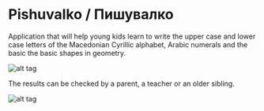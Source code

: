# Pishuvalko / Пишувалко
Application that will help young kids learn to write the upper case and lower case letters of the Macedonian Cyrillic alphabet, Arabic numerals and the basic the basic shapes in geometry.

![alt tag](https://s28.postimg.org/cgk1t0i59/slika_1.png)

The results can be checked by a parent, a teacher or an older sibling.

![alt tag](https://s29.postimg.org/w0z1fdhqv/slika_2.png)
